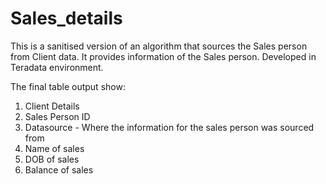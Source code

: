 # Sales_details

This is a sanitised version of an algorithm that sources the Sales person from Client data. It provides information of the Sales person. Developed in Teradata environment.

The final table output show:

1. Client Details
2. Sales Person ID
3. Datasource - Where the information for the sales person was sourced from
4. Name of sales
5. DOB of sales
6. Balance of sales
